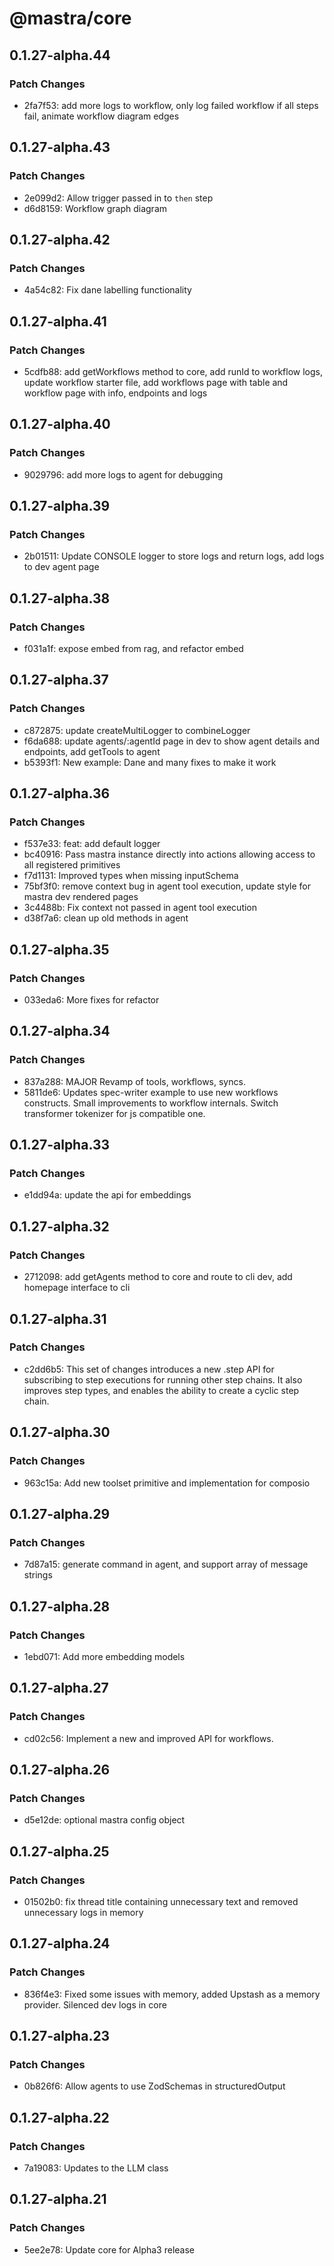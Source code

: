 # @mastra/core

## 0.1.27-alpha.44

### Patch Changes

- 2fa7f53: add more logs to workflow, only log failed workflow if all steps fail, animate workflow diagram edges

## 0.1.27-alpha.43

### Patch Changes

- 2e099d2: Allow trigger passed in to `then` step
- d6d8159: Workflow graph diagram

## 0.1.27-alpha.42

### Patch Changes

- 4a54c82: Fix dane labelling functionality

## 0.1.27-alpha.41

### Patch Changes

- 5cdfb88: add getWorkflows method to core, add runId to workflow logs, update workflow starter file, add workflows page with table and workflow page with info, endpoints and logs

## 0.1.27-alpha.40

### Patch Changes

- 9029796: add more logs to agent for debugging

## 0.1.27-alpha.39

### Patch Changes

- 2b01511: Update CONSOLE logger to store logs and return logs, add logs to dev agent page

## 0.1.27-alpha.38

### Patch Changes

- f031a1f: expose embed from rag, and refactor embed

## 0.1.27-alpha.37

### Patch Changes

- c872875: update createMultiLogger to combineLogger
- f6da688: update agents/:agentId page in dev to show agent details and endpoints, add getTools to agent
- b5393f1: New example: Dane and many fixes to make it work

## 0.1.27-alpha.36

### Patch Changes

- f537e33: feat: add default logger
- bc40916: Pass mastra instance directly into actions allowing access to all registered primitives
- f7d1131: Improved types when missing inputSchema
- 75bf3f0: remove context bug in agent tool execution, update style for mastra dev rendered pages
- 3c4488b: Fix context not passed in agent tool execution
- d38f7a6: clean up old methods in agent

## 0.1.27-alpha.35

### Patch Changes

- 033eda6: More fixes for refactor

## 0.1.27-alpha.34

### Patch Changes

- 837a288: MAJOR Revamp of tools, workflows, syncs.
- 5811de6: Updates spec-writer example to use new workflows constructs. Small improvements to workflow internals. Switch transformer tokenizer for js compatible one.

## 0.1.27-alpha.33

### Patch Changes

- e1dd94a: update the api for embeddings

## 0.1.27-alpha.32

### Patch Changes

- 2712098: add getAgents method to core and route to cli dev, add homepage interface to cli

## 0.1.27-alpha.31

### Patch Changes

- c2dd6b5: This set of changes introduces a new .step API for subscribing to step executions for running other step chains. It also improves step types, and enables the ability to create a cyclic step chain.

## 0.1.27-alpha.30

### Patch Changes

- 963c15a: Add new toolset primitive and implementation for composio

## 0.1.27-alpha.29

### Patch Changes

- 7d87a15: generate command in agent, and support array of message strings

## 0.1.27-alpha.28

### Patch Changes

- 1ebd071: Add more embedding models

## 0.1.27-alpha.27

### Patch Changes

- cd02c56: Implement a new and improved API for workflows.

## 0.1.27-alpha.26

### Patch Changes

- d5e12de: optional mastra config object

## 0.1.27-alpha.25

### Patch Changes

- 01502b0: fix thread title containing unnecessary text and removed unnecessary logs in memory

## 0.1.27-alpha.24

### Patch Changes

- 836f4e3: Fixed some issues with memory, added Upstash as a memory provider. Silenced dev logs in core

## 0.1.27-alpha.23

### Patch Changes

- 0b826f6: Allow agents to use ZodSchemas in structuredOutput

## 0.1.27-alpha.22

### Patch Changes

- 7a19083: Updates to the LLM class

## 0.1.27-alpha.21

### Patch Changes

- 5ee2e78: Update core for Alpha3 release
